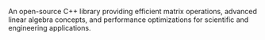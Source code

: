 An open-source C++ library providing efficient matrix operations, advanced linear algebra
concepts, and performance optimizations for scientific and engineering applications.
